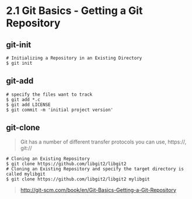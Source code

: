 2.1 Git Basics - Getting a Git Repository
====
## git-init
    # Initializing a Repository in an Existing Directory
    $ git init
## git-add
    # specify the files want to track
    $ git add *.c
    $ git add LICENSE
    $ git commit -m 'initial project version'
## git-clone
> Git has a number of different transfer protocols you can use, https://, git://

    # Cloning an Existing Repository
    $ git clone https://github.com/libgit2/libgit2
    # Cloning an Existing Repository and specify the target directory is called mylibgit
    $ git clone https://github.com/libgit2/libgit2 mylibgit


> http://git-scm.com/book/en/Git-Basics-Getting-a-Git-Repository
